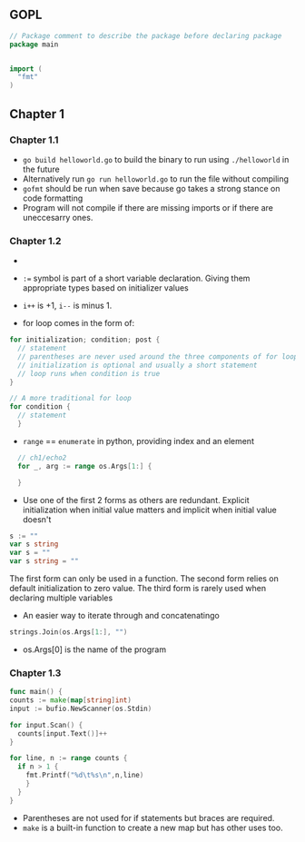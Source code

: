 ## GOPL

```go 
// Package comment to describe the package before declaring package
package main


import (
  "fmt"
)
```

## Chapter 1
### Chapter 1.1
- `go build helloworld.go` to build the binary to run using `./helloworld` in the future
- Alternatively run `go run helloworld.go` to run the file without compiling
- `gofmt` should be run when save because go takes a strong stance on code formatting
- Program will not compile if there are missing imports or if there are uneccesarry ones.

### Chapter 1.2 
- 
- `:=` symbol is part of a short variable declaration. Giving them appropriate types based on initializer values
- `i++` is +1, `i--` is minus 1. 

- for loop comes in the form of: 
```go
for initialization; condition; post {
  // statement 
  // parentheses are never used around the three components of for loop
  // initialization is optional and usually a short statement 
  // loop runs when condition is true
}
```
```go
// A more traditional for loop
for condition {
  // statement
  }
```

- `range` == `enumerate` in python, providing index and an element
```go
  // ch1/echo2
  for _, arg := range os.Args[1:] {

  }
```

- Use one of the first 2 forms as others are redundant. Explicit  initialization when initial value matters and implicit when initial value doesn't 
```go
s := ""
var s string
var s = ""
var s string = ""
```
The first form can only be used in a function.
The second form relies on default initialization to zero value. 
The third form is rarely used when declaring multiple variables

- An easier way to iterate through and concatenatingo
```go
strings.Join(os.Args[1:], "") 
```

- os.Args[0] is the name of the program

### Chapter 1.3

```go
func main() {
counts := make(map[string]int)
input := bufio.NewScanner(os.Stdin)

for input.Scan() {
  counts[input.Text()]++
}

for line, n := range counts {
  if n > 1 {
    fmt.Printf("%d\t%s\n",n,line)
    }
  }
}
```

- Parentheses are not used for if statements but braces are required. 
- `make` is a built-in function to create a new map but has other uses too. 
